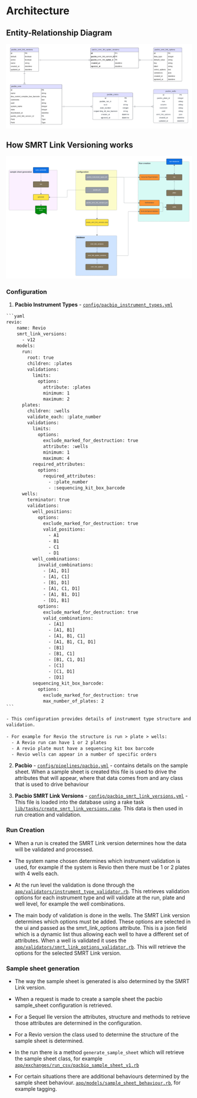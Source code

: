 # Architecture

## Entity-Relationship Diagram

![Entity-Relationship Diagram](img/SMRT-Link-Versioning-ER-diagram.png)

## How SMRT Link Versioning works

![SMRT Link Versioning Architdcture](img/smrt-link-versioning-architecture.png)

### Configuration

  1. **Pacbio Instrument Types** - [`config/pacbio_instrument_types.yml`](https://github.com/sanger/traction-service/blob/develop/config/pacbio_instrument_types.yml)

    ```yaml
    revio:
        name: Revio
        smrt_link_versions:
          - v12
        models:
          run:
            root: true
            children: :plates
            validations:
              limits:
                options:
                  attribute: :plates
                  minimum: 1
                  maximum: 2
          plates:
            children: :wells
            validate_each: :plate_number
            validations:
              limits:
                options:
                  exclude_marked_for_destruction: true
                  attribute: :wells
                  minimum: 1
                  maximum: 4
              required_attributes:
                options:
                  required_attributes:
                    - :plate_number
                    - :sequencing_kit_box_barcode
          wells:
            terminator: true
            validations:
              well_positions:
                options:
                  exclude_marked_for_destruction: true
                  valid_positions:
                    - A1
                    - B1
                    - C1
                    - D1
              well_combinations:
                invalid_combinations:
                  - [A1, D1]
                  - [A1, C1]
                  - [B1, D1]
                  - [A1, C1, D1]
                  - [A1, B1, D1]
                  - [D1, B1]
                options:
                  exclude_marked_for_destruction: true
                  valid_combinations:
                    - [A1]
                    - [A1, B1]
                    - [A1, B1, C1]
                    - [A1, B1, C1, D1]
                    - [B1]
                    - [B1, C1]
                    - [B1, C1, D1]
                    - [C1]
                    - [C1, D1]
                    - [D1]
              sequencing_kit_box_barcode:
                options:
                  exclude_marked_for_destruction: true
                  max_number_of_plates: 2
    ```

    - This configuration provides details of instrument type structure and validation.

    - For example for Revio the structure is run > plate > wells:
      - A Revio run can have 1 or 2 plates
      - A revio plate must have a sequencing kit box barcode
      - Revio wells can appear in a number of specific orders

  2. **Pacbio** - [`config/pipelines/pacbio.yml`](https://github.com/sanger/traction-service/blob/develop/config/pipelines/pacbio.yml) - contains details on the sample sheet. When a sample sheet is created this file is used to drive the attributes that will appear, where that data comes from and any class that is used to drive behaviour

  3. **Pacbio SMRT Link Versions** - [`config/pacbio_smrt_link_versions.yml`](https://github.com/sanger/traction-service/blob/develop/config/pacbio_smrt_link_versions.yml) - This file is loaded into the database using a rake task [`lib/tasks/create_smrt_link_versions.rake`](https://github.com/sanger/traction-service/blob/develop/lib/tasks/create_smrt_link_versions.rake). This data is then used in run creation and validation.

### Run Creation

  - When a run is created the SMRT Link version determines how the data will be validated and processed.

  - The system name chosen determines which instrument validation is used, for example if the system is Revio then there must be 1 or 2 plates with 4 wells each.

  - At the run level the validation is done through the [`app/validators/instrument_type_validator.rb`](https://github.com/sanger/traction-service/blob/develop/app/validators/instrument_type_validator.rb`). This retrieves validation options for each instrument type and will validate at the run, plate and well level, for example the well combinations.

  - The main body of validation is done in the wells. The SMRT Link version determines which options must be added. These options are selected in the ui and passed as the smrt_link_options attribute. This is a json field which is a dynamic list thus allowing each well to have a different set of attributes. When a well is validated it uses the [`app/validators/smrt_link_options_validator.rb`](https://github.com/sanger/traction-service/blob/develop/app/validators/smrt_link_options_validator.rb`). This will retrieve the options for the selected SMRT Link version.

### Sample sheet generation

  - The way the sample sheet is generated is also determined by the SMRT Link version.

  - When a request is made to create a sample sheet the pacbio sample_sheet configuration is retrieved.

  - For a Sequel IIe version the attributes, structure and methods to retrieve those attributes are determined in the configuration.

  - For a Revio version the class used to determine the structure of the sample sheet is determined.

  - In the run there is a method `generate_sample_sheet` which will retrieve the sample sheet class, for example  [`app/exchanges/run_csv/pacbio_sample_sheet_v1.rb`](https://github.com/sanger/traction-service/blob/develop/app/exchanges/run_csv/pacbio_sample_sheet_v1.rb`)

  - For certain situations there are additional behaviours determined by the sample sheet behaviour. [`app/models/sample_sheet_behaviour.rb`](https://github.com/sanger/traction-service/blob/develop/app/models/sample_sheet_behaviour.rb`), for example tagging.